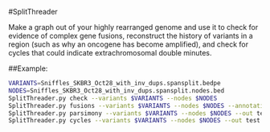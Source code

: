 #SplitThreader

Make a graph out of your highly rearranged genome and use it to check for evidence of complex gene fusions, reconstruct the history of variants in a region (such as why an oncogene has become amplified), and check for cycles that could indicate extrachromosomal double minutes. 


##Example:
```bash
VARIANTS=Sniffles_SKBR3_Oct28_with_inv_dups.spansplit.bedpe
NODES=Sniffles_SKBR3_Oct28_with_inv_dups.spansplit.nodes.bed
SplitThreader.py check --variants $VARIANTS --nodes $NODES
SplitThreader.py fusions --variants $VARIANTS --nodes $NODES --annotation gencode.v19.annotation.gtf.genes.bed --list IsoSeq_fusions_with_5_reads_but_no_direct_Sniffles --out test
SplitThreader.py parsimony --variants $VARIANTS --nodes $NODES --out test --chrom 17 --start 37000000 --end 41000000
SplitThreader.py cycles --variants $VARIANTS --nodes $NODES --out test --annotation gencode.v19.annotation.gtf.genes.bed --depth 20
```


